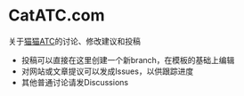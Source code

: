 # CatATC.com
关于[猫猫ATC](https://catatc.com)的讨论、修改建议和投稿

- 投稿可以直接在这里创建一个新branch，在模板的基础上编辑
- 对网站或文章提议可以发成Issues，以供跟踪进度
- 其他普通讨论请发Discussions

